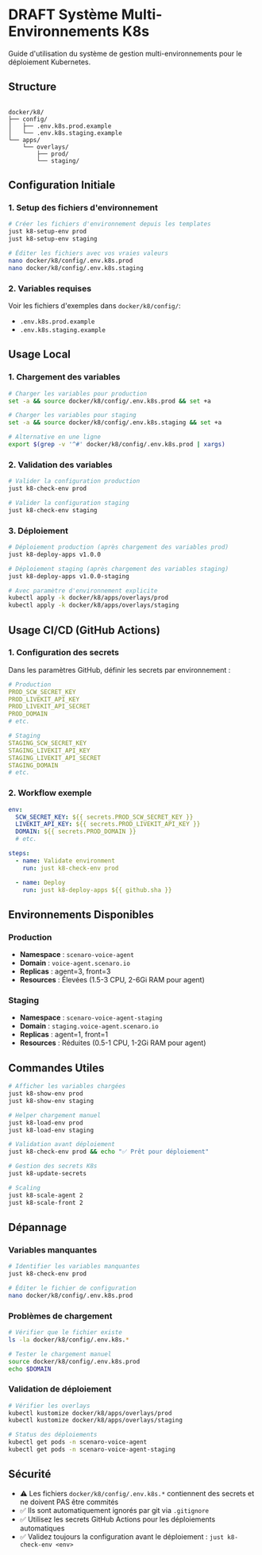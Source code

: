 # DRAFT Système Multi-Environnements K8s

Guide d'utilisation du système de gestion multi-environnements pour le déploiement Kubernetes.

## Structure

```

docker/k8/
├── config/
│   ├── .env.k8s.prod.example
│   └── .env.k8s.staging.example
└── apps/
    └── overlays/
        ├── prod/
        └── staging/
```

## Configuration Initiale

### 1. Setup des fichiers d'environnement

```bash
# Créer les fichiers d'environnement depuis les templates
just k8-setup-env prod
just k8-setup-env staging

# Éditer les fichiers avec vos vraies valeurs
nano docker/k8/config/.env.k8s.prod
nano docker/k8/config/.env.k8s.staging
```

### 2. Variables requises

Voir les fichiers d'exemples dans `docker/k8/config/`:

- `.env.k8s.prod.example`
- `.env.k8s.staging.example`

## Usage Local

### 1. Chargement des variables

```bash
# Charger les variables pour production
set -a && source docker/k8/config/.env.k8s.prod && set +a

# Charger les variables pour staging
set -a && source docker/k8/config/.env.k8s.staging && set +a

# Alternative en une ligne
export $(grep -v '^#' docker/k8/config/.env.k8s.prod | xargs)
```

### 2. Validation des variables

```bash
# Valider la configuration production
just k8-check-env prod

# Valider la configuration staging
just k8-check-env staging
```

### 3. Déploiement

```bash
# Déploiement production (après chargement des variables prod)
just k8-deploy-apps v1.0.0

# Déploiement staging (après chargement des variables staging)
just k8-deploy-apps v1.0.0-staging

# Avec paramètre d'environnement explicite
kubectl apply -k docker/k8/apps/overlays/prod
kubectl apply -k docker/k8/apps/overlays/staging
```

## Usage CI/CD (GitHub Actions)

### 1. Configuration des secrets

Dans les paramètres GitHub, définir les secrets par environnement :

```yaml
# Production
PROD_SCW_SECRET_KEY
PROD_LIVEKIT_API_KEY
PROD_LIVEKIT_API_SECRET
PROD_DOMAIN
# etc.

# Staging
STAGING_SCW_SECRET_KEY
STAGING_LIVEKIT_API_KEY
STAGING_LIVEKIT_API_SECRET
STAGING_DOMAIN
# etc.
```

### 2. Workflow exemple

```yaml
env:
  SCW_SECRET_KEY: ${{ secrets.PROD_SCW_SECRET_KEY }}
  LIVEKIT_API_KEY: ${{ secrets.PROD_LIVEKIT_API_KEY }}
  DOMAIN: ${{ secrets.PROD_DOMAIN }}
  # etc.

steps:
  - name: Validate environment
    run: just k8-check-env prod

  - name: Deploy
    run: just k8-deploy-apps ${{ github.sha }}
```

## Environnements Disponibles

### Production

- **Namespace** : `scenaro-voice-agent`
- **Domain** : `voice-agent.scenaro.io`
- **Replicas** : agent=3, front=3
- **Resources** : Élevées (1.5-3 CPU, 2-6Gi RAM pour agent)

### Staging

- **Namespace** : `scenaro-voice-agent-staging`
- **Domain** : `staging.voice-agent.scenaro.io`
- **Replicas** : agent=1, front=1
- **Resources** : Réduites (0.5-1 CPU, 1-2Gi RAM pour agent)

## Commandes Utiles

```bash
# Afficher les variables chargées
just k8-show-env prod
just k8-show-env staging

# Helper chargement manuel
just k8-load-env prod
just k8-load-env staging

# Validation avant déploiement
just k8-check-env prod && echo "✅ Prêt pour déploiement"

# Gestion des secrets K8s
just k8-update-secrets

# Scaling
just k8-scale-agent 2
just k8-scale-front 2
```

## Dépannage

### Variables manquantes

```bash
# Identifier les variables manquantes
just k8-check-env prod

# Éditer le fichier de configuration
nano docker/k8/config/.env.k8s.prod
```

### Problèmes de chargement

```bash
# Vérifier que le fichier existe
ls -la docker/k8/config/.env.k8s.*

# Tester le chargement manuel
source docker/k8/config/.env.k8s.prod
echo $DOMAIN
```

### Validation de déploiement

```bash
# Vérifier les overlays
kubectl kustomize docker/k8/apps/overlays/prod
kubectl kustomize docker/k8/apps/overlays/staging

# Status des déploiements
kubectl get pods -n scenaro-voice-agent
kubectl get pods -n scenaro-voice-agent-staging
```

## Sécurité

- ⚠️ Les fichiers `docker/k8/config/.env.k8s.*` contiennent des secrets et ne doivent PAS être commités
- ✅ Ils sont automatiquement ignorés par git via `.gitignore`
- ✅ Utilisez les secrets GitHub Actions pour les déploiements automatiques
- ✅ Validez toujours la configuration avant le déploiement : `just k8-check-env <env>`
